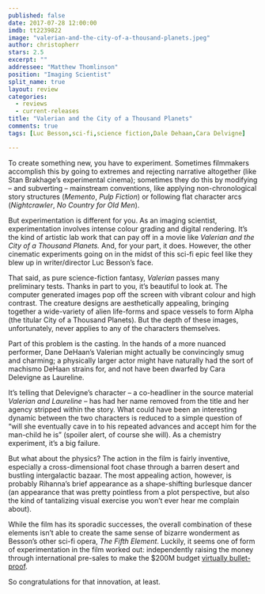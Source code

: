 ```yaml
---
published: false
date: 2017-07-28 12:00:00
imdb: tt2239822
image: "valerian-and-the-city-of-a-thousand-planets.jpeg"
author: christopherr
stars: 2.5
excerpt: ""
addressee: "Matthew Thomlinson"
position: "Imaging Scientist"
split_name: true
layout: review
categories: 
  - reviews
  - current-releases
title: "Valerian and the City of a Thousand Planets"
comments: true
tags: [Luc Besson,sci-fi,science fiction,Dale Dehaan,Cara Delvigne]

---
```


To create something new, you have to experiment. Sometimes filmmakers accomplish this by going to extremes and rejecting narrative altogether (like Stan Brakhage’s experimental cinema); sometimes they do this by modifying – and subverting – mainstream conventions, like applying non-chronological story structures (_Memento_, _Pulp Fiction_) or following flat character arcs (_Nightcrawler_, _No Country for Old Men_). 

But experimentation is different for you. As an imaging scientist, experimentation involves intense colour grading and digital rendering. It’s the kind of artistic lab work that can pay off in a movie like _Valerian and the City of a Thousand Planets._ And, for your part, it does. However, the other cinematic experiments going on in the midst of this sci-fi epic feel like they blew up in writer/director Luc Besson’s face. 

That said, as pure science-fiction fantasy, _Valerian_ passes many preliminary tests. Thanks in part to you, it’s beautiful to look at. The computer generated images pop off the screen with vibrant colour and high contrast. The creature designs are aesthetically appealing, bringing together a wide-variety of alien life-forms and space vessels to form Alpha (the titular City of a Thousand Planets). But the depth of these images, unfortunately, never applies to any of the characters themselves.

Part of this problem is the casting. In the hands of a more nuanced performer, Dane DeHaan’s Valerian might actually be convincingly smug and charming; a physically larger actor might have naturally had the sort of machismo DeHaan strains for, and not have been dwarfed by Cara Delevigne as Laureline. 

It’s telling that Delevigne’s character – a co-headliner in the source material _Valerian and Laureline_ – has had her name removed from the title and her agency stripped within the story. What could have been an interesting dynamic between the two characters is reduced to a simple question of “will she eventually cave in to his repeated advances and accept him for the man-child he is” (spoiler alert, of course she will). As a chemistry experiment, it’s a big failure. 

But what about the physics? The action in the film is fairly inventive, especially a cross-dimensional foot chase through a barren desert and bustling intergalactic bazaar. The most appealing action, however, is probably Rihanna’s brief appearance as a shape-shifting burlesque dancer (an appearance that was pretty pointless from a plot perspective, but also the kind of tantalizing visual exercise you won’t ever hear me complain about). 

While the film has its sporadic successes, the overall combination of these elements isn’t able to create the same sense of bizarre wonderment as Besson’s other sci-fi opera, _The Fifth Element_. Luckily, it seems one of form of experimentation in the film worked out: independently raising the money through international pre-sales to make the $200M budget [virtually bullet-proof](http://www.indiewire.com/2017/07/valerian-luc-besson-180-million-indie-cara-delevingne-dane-dehaan-europacorp-1201851376/). 

So congratulations for that innovation, at least.

